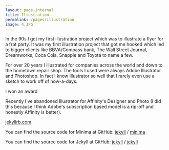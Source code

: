 ```yaml
---
layout: page-internal
title: Illustration
permalink: /pages/illustration
image: 4.JPG
---
```

In the 90s I got my first illustration project which was to illustrate a flyer for a frat party.  It was my first illustration project that got me hooked which led to bigger clients like BBVA/Compass bank, The Wall Street Journal, Dreamworks, Coca Cola, Snapple and Toyota to name a few.

For over 20 years I illustrated for companies across the world and down to the hometown repair shop.  The tools I used were always Adobe Illustrator and Photoshop.  In fact I know Illustrator so well that I rarely even use a sketch to work off of now-a-days.  

I won an award

[jekyll-organization]: https://github.com/jekyll

Recently I've abandoned Illustrator for Affinity's Designer and Photo (I did this because I think Adobe's subscription based model is a rip-off and honestly Affinity is better).

[jekyllrb.com](https://jekyllrb.com/)

You can find the source code for Minima at GitHub:
[jekyll][jekyll-organization] /
[minima](https://github.com/jekyll/minima)

You can find the source code for Jekyll at GitHub:
[jekyll][jekyll-organization] /
[jekyll](https://github.com/jekyll/jekyll)

[jekyll-organization]: https://github.com/jekyll
